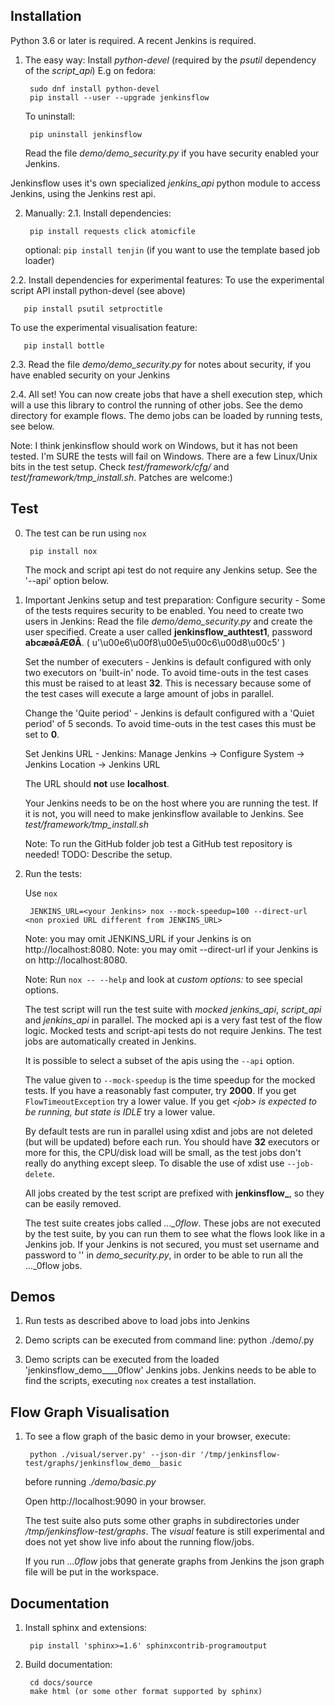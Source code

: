 Installation
------------

Python 3.6 or later is required.
A recent Jenkins is required.

1. The easy way:
   Install *python-devel* (required by the *psutil* dependency of the *script_api*)
   E.g on fedora:

        sudo dnf install python-devel
        pip install --user --upgrade jenkinsflow

   To uninstall:

        pip uninstall jenkinsflow

   Read the file *demo/demo_security.py* if you have security enabled your Jenkins.

Jenkinsflow uses it's own specialized *jenkins_api* python module to access Jenkins, using the Jenkins rest api.

2. Manually:
2.1. Install dependencies:

        pip install requests click atomicfile

   optional: `pip install tenjin` (if you want to use the template based job loader)

2.2. Install dependencies for experimental features:
   To use the experimental script API install python-devel (see above)

       pip install psutil setproctitle

   To use the experimental visualisation feature:

       pip install bottle

2.3. Read the file *demo/demo_security.py* for notes about security, if you have enabled security on your Jenkins

2.4. All set! You can now create jobs that have a shell execution step, which will a use this library to control the running of other jobs.
   See the demo directory for example flows. The demo jobs can be loaded by running tests, see below.


Note: I think jenkinsflow should work on Windows, but it has not been tested.
   I'm SURE the tests will fail on Windows. There are a few Linux/Unix bits in the test setup. Check *test/framework/cfg/* and
   *test/framework/tmp_install.sh*. Patches are welcome:)


Test
----

0. The test can be run using `nox`

        pip install nox

    The mock and script api test do not require any Jenkins setup.
    See the '--api' option below.

1. Important Jenkins setup and test preparation:
   Configure security -
      Some of the tests requires security to be enabled.
      You need to create two users in Jenkins:
      Read the file *demo/demo_security.py* and create the user specified.
      Create a user called **jenkinsflow_authtest1**, password **abcæøåÆØÅ**. ( u'\u00e6\u00f8\u00e5\u00c6\u00d8\u00c5' )

   Set the number of executers -
      Jenkins is default configured with only two executors on 'built-in' node. To avoid time-outs in the test cases this must be raised to at least **32**.
      This is necessary because some of the test cases will execute a large amount of jobs in parallel.

   Change the 'Quite period' -
      Jenkins is default configured with a 'Quiet period' of 5 seconds. To avoid time-outs in the test cases this must be set to **0**.

   Set Jenkins URL -
     Jenkins: Manage Jenkins -> Configure System -> Jenkins Location -> Jenkins URL

     The URL should **not** use **localhost**.

   Your Jenkins needs to be on the host where you are running the test. If it is not, you will need to make jenkinsflow available to Jenkins. See
   *test/framework/tmp_install.sh*

   Note: To run the GitHub folder job test a GitHub test repository is needed! TODO: Describe the setup.

3. Run the tests:

   Use `nox`

        JENKINS_URL=<your Jenkins> nox --mock-speedup=100 --direct-url <non proxied URL different from JENKINS_URL>

   Note: you may omit JENKINS_URL if your Jenkins is on http://localhost:8080.
   Note: you may omit --direct-url if your Jenkins is on http://localhost:8080.

   Note: Run `nox -- --help` and look at *custom options:* to see special options.

   The test script will run the test suite with *mocked jenkins_api*, *script_api* and *jenkins_api* in parallel. The mocked api is a very fast test of the flow logic.
   Mocked tests and script-api tests do not require Jenkins.
   The test jobs are automatically created in Jenkins.

   It is possible to select a subset of the apis using the `--api` option.

   The value given to `--mock-speedup` is the time speedup for the mocked tests. If you have a reasonably fast computer, try **2000**.
   If you get `FlowTimeoutException` try a lower value.
   If you get *\<job\> is expected to be running, but state is IDLE* try a lower value.

   By default tests are run in parallel using xdist and jobs are not deleted (but will be updated) before each run.
   You should have **32** executors or more for this, the CPU/disk load will be small, as the test jobs don't really do anything except sleep.
   To disable the use of xdist use `--job-delete`.

   All jobs created by the test script are prefixed with **jenkinsflow_**, so they can be easily removed.

   The test suite creates jobs called *..._0flow*. These jobs are not executed by the test suite, by you can run them to see what the flows look like in a Jenkins job.
   If your Jenkins is not secured, you must set username and password to '' in *demo_security.py*,  in order to be able to run all the ..._0flow jobs.


Demos
-----

1. Run tests as described above to load jobs into Jenkins

2. Demo scripts can be executed from command line:
   python ./demo/<demo>.py

3. Demo scripts can be executed from the loaded 'jenkinsflow_demo__<demo-name>__0flow' Jenkins jobs.
   Jenkins needs to be able to find the scripts, executing `nox` creates a test installation.


Flow Graph Visualisation
------------------------

1. To see a flow graph of the basic demo in your browser, execute:

        python ./visual/server.py' --json-dir '/tmp/jenkinsflow-test/graphs/jenkinsflow_demo__basic

   before running *./demo/basic.py*

   Open http://localhost:9090 in your browser.

   The test suite also puts some other graphs in subdirectories under */tmp/jenkinsflow-test/graphs*.
   The *visual* feature is still experimental and does not yet show live info about the running flow/jobs.

   If you run *...0flow* jobs that generate graphs from Jenkins the json graph file will be put in the workspace.


Documentation
----

1. Install sphinx and extensions:

        pip install 'sphinx>=1.6' sphinxcontrib-programoutput

2. Build documentation:

        cd docs/source
        make html (or some other format supported by sphinx)
